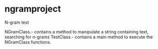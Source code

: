 # ngramproject
N-gram test

NGramClass.- contains a method to manipulate a string containing text, searching for n-grams
TestClass.- contains a main method to execute the NGramClass functions.



